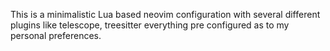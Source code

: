 This is a minimalistic Lua based neovim configuration with several different plugins like telescope, treesitter everything pre configured as to my personal preferences.

